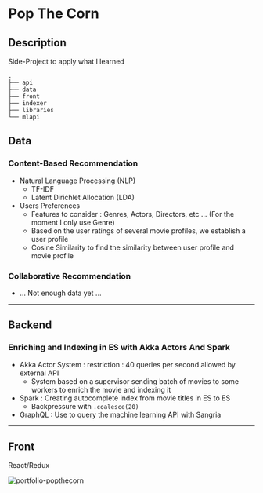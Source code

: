 # Pop The Corn

## Description

Side-Project to apply what I learned

```
.
├── api
├── data
├── front
├── indexer
├── libraries
└── mlapi
```

## Data

### Content-Based Recommendation

 - Natural Language Processing (NLP)
	 - TF-IDF
	 - Latent Dirichlet Allocation (LDA)
 - Users Preferences
    - Features to consider : Genres, Actors, Directors, etc ... (For the moment I only use Genre)
    - Based on the user ratings of several movie profiles, we establish a user profile
    - Cosine Similarity to find the similarity between user profile and movie profile

### Collaborative Recommendation

 - ... Not enough data yet ...

----------
## Backend

### Enriching and Indexing in ES with Akka Actors And Spark

 - Akka Actor System : restriction : 40 queries per second allowed by external API
	 - System based on a supervisor sending batch of movies to some workers to enrich the movie and indexing it
 - Spark : Creating autocomplete index from movie titles in ES to ES
     - Backpressure with ```.coalesce(20)```
 - GraphQL : Use to query the machine learning API with Sangria

----------

## Front

React/Redux

![portfolio-popthecorn](https://user-images.githubusercontent.com/6373950/197738651-bd1807a5-2e3c-448f-a9e8-c2b453df5cc0.jpg)

